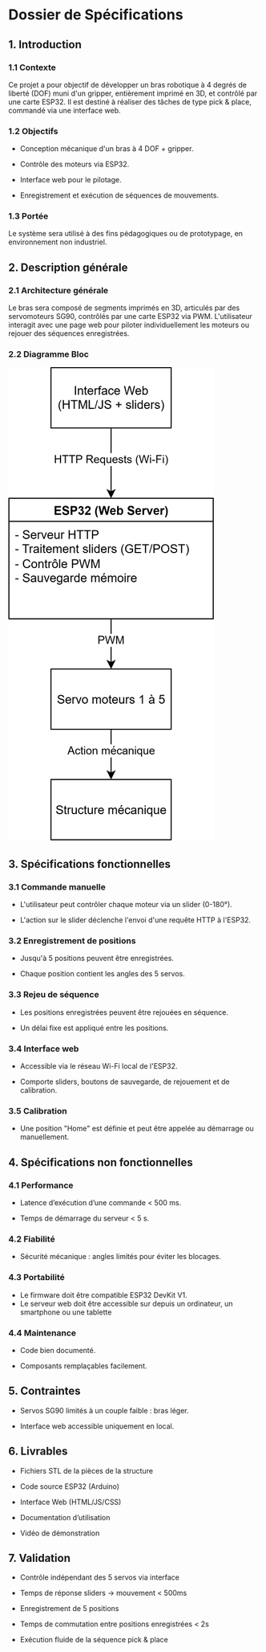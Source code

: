 
# Dossier de Spécifications

## 1. Introduction

### 1.1 Contexte

Ce projet a pour objectif de développer un bras robotique à 4 degrés de liberté (DOF) muni d'un gripper, entièrement imprimé en 3D, et contrôlé par une carte ESP32. Il est destiné à réaliser des tâches de type pick & place, commandé via une interface web.

### 1.2 Objectifs

-   Conception mécanique d'un bras à 4 DOF + gripper.
    
-   Contrôle des moteurs via ESP32.
    
-   Interface web pour le pilotage.
    
-   Enregistrement et exécution de séquences de mouvements.
    

### 1.3 Portée

Le système sera utilisé à des fins pédagogiques ou de prototypage, en environnement non industriel.

## 2. Description générale

### 2.1 Architecture générale

Le bras sera composé de segments imprimés en 3D, articulés par des servomoteurs SG90, contrôlés par une carte ESP32 via PWM. L'utilisateur interagit avec une page web pour piloter individuellement les moteurs ou rejouer des séquences enregistrées.

### 2.2 Diagramme Bloc
  ![enter image description here](https://raw.githubusercontent.com/Axelado/mes_markdows/12affbb0eee149e201e2eceec5743818167214a5/Bras%20robotique%20diagramme%20bloc.drawio.svg)


## 3. Spécifications fonctionnelles

### 3.1 Commande manuelle

-   L'utilisateur peut contrôler chaque moteur via un slider (0-180°).
    
-   L'action sur le slider déclenche l'envoi d'une requête HTTP à l'ESP32.
    

### 3.2 Enregistrement de positions

-   Jusqu'à 5 positions peuvent être enregistrées.
    
-   Chaque position contient les angles des 5 servos.
    
    

### 3.3 Rejeu de séquence

-   Les positions enregistrées peuvent être rejouées en séquence.
    
-   Un délai fixe est appliqué entre les positions.
    

### 3.4 Interface web

-   Accessible via le réseau Wi-Fi local de l'ESP32.
    
-   Comporte sliders, boutons de sauvegarde, de rejouement et de calibration.
    

### 3.5 Calibration

-   Une position "Home" est définie et peut être appelée au démarrage ou manuellement.
    

## 4. Spécifications non fonctionnelles

### 4.1 Performance

-   Latence d’exécution d’une commande < 500 ms.
    
-   Temps de démarrage du serveur < 5 s.
    

### 4.2 Fiabilité

-   Sécurité mécanique : angles limités pour éviter les blocages.
        

### 4.3 Portabilité

-   Le firmware doit être compatible ESP32 DevKit V1.
-	Le serveur web doit être accessible sur depuis un ordinateur, un smartphone ou une tablette
    

### 4.4 Maintenance

-   Code bien documenté.
    
-   Composants remplaçables facilement.
    

## 5. Contraintes
    
-   Servos SG90 limités à un couple faible : bras léger.
    
-   Interface web accessible uniquement en local.
    

## 6. Livrables

-   Fichiers STL de la pièces de la structure
    
-   Code source ESP32 (Arduino)
    
-   Interface Web (HTML/JS/CSS)
    
-   Documentation d’utilisation
    
-   Vidéo de démonstration
    

## 7. Validation

-   Contrôle indépendant des 5 servos via interface

-   Temps de réponse sliders → mouvement < 500ms
    
-   Enregistrement de 5 positions

-   Temps de commutation entre positions enregistrées < 2s
    
-   Exécution fluide de la séquence pick & place

<!--stackedit_data:
eyJoaXN0b3J5IjpbLTExMDUyMjcwODcsLTI2MzQ5MDg0Myw1MT
E4MzU1MjksLTE2MTUzMzc1M119
-->